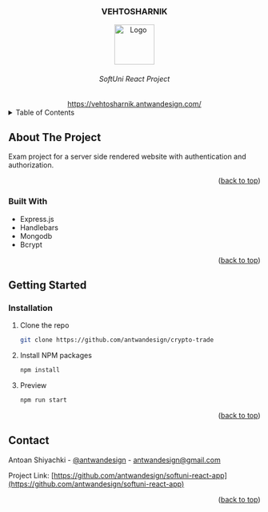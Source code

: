 
<a name="readme-top"></a>


<br />
<div align="center">
  <h3 align="center">VEHTOSHARNIK</h3>
  <a href="https://vehtosharnik.antwandesign.com/">
    <img align="center" src="https://vehtosharnik.antwandesign.com/vehtosharnik.svg" alt="Logo" width="80" height="80">
    </a>
  </a>
  <h6 align="center">SoftUni React Project</h3>
  <a href="https://vehtosharnik.antwandesign.com/">https://vehtosharnik.antwandesign.com/</a>


</div>


<!-- TABLE OF CONTENTS -->

<details>
  <summary>Table of Contents</summary>
  <ol>
    <li>
      <a href="#about-the-project">About The Project</a>
      <ul>
        <li><a href="#built-with">Built With</a></li>
      </ul>
    </li>
    <li>
      <a href="#getting-started">Getting Started</a>
      <ul>
        <li><a href="#installation">Installation</a></li>
      </ul>
    </li>
    <li><a href="#usage">Usage</a></li>
    <li><a href="#contact">Contact</a></li>

  </ol>
</details>



<!-- ABOUT THE PROJECT -->
## About The Project


Exam project for a server side rendered website with authentication and authorization.
<p align="right">(<a href="#readme-top">back to top</a>)</p>



### Built With


* Express.js
* Handlebars
* Mongodb
* Bcrypt



<p align="right">(<a href="#readme-top">back to top</a>)</p>



<!-- GETTING STARTED -->
## Getting Started


### Installation


1. Clone the repo
   ```sh
   git clone https://github.com/antwandesign/crypto-trade
   ```
2. Install NPM packages
   ```sh
   npm install
   ```
3. Preview
   ```sh
   npm run start
   ```

<p align="right">(<a href="#readme-top">back to top</a>)</p>





<!-- CONTACT -->
## Contact

Antoan Shiyachki - [@antwandesign](https://facebook.com/daantwan) - antwandesign@gmail.com

Project Link: [https://github.com/antwandesign/softuni-react-app](https://github.com/antwandesign/softuni-react-app)

<p align="right">(<a href="#readme-top">back to top</a>)</p>

